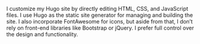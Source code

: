 I customize my Hugo site by directly editing HTML, CSS, and JavaScript files. 
I use Hugo as the static site generator for managing and building the site. 
I also incorporate FontAwesome for icons, but aside from that, I don’t rely on front-end libraries like Bootstrap or jQuery. 
I prefer full control over the design and functionality.
